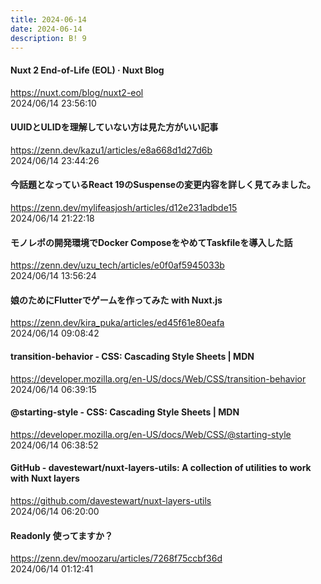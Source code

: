 ```yaml
---
title: 2024-06-14
date: 2024-06-14
description: B! 9
---
```


#### Nuxt 2 End-of-Life (EOL) · Nuxt Blog
https://nuxt.com/blog/nuxt2-eol<br>
2024/06/14 23:56:10<br>


#### UUIDとULIDを理解していない方は見た方がいい記事
https://zenn.dev/kazu1/articles/e8a668d1d27d6b<br>
2024/06/14 23:44:26<br>


#### 今話題となっているReact 19のSuspenseの変更内容を詳しく見てみました。
https://zenn.dev/mylifeasjosh/articles/d12e231adbde15<br>
2024/06/14 21:22:18<br>


#### モノレポの開発環境でDocker ComposeをやめてTaskfileを導入した話
https://zenn.dev/uzu_tech/articles/e0f0af5945033b<br>
2024/06/14 13:56:24<br>


#### 娘のためにFlutterでゲームを作ってみた with Nuxt.js
https://zenn.dev/kira_puka/articles/ed45f61e80eafa<br>
2024/06/14 09:08:42<br>


#### transition-behavior - CSS: Cascading Style Sheets | MDN
https://developer.mozilla.org/en-US/docs/Web/CSS/transition-behavior<br>
2024/06/14 06:39:15<br>


#### @starting-style - CSS: Cascading Style Sheets | MDN
https://developer.mozilla.org/en-US/docs/Web/CSS/@starting-style<br>
2024/06/14 06:38:52<br>


#### GitHub - davestewart/nuxt-layers-utils: A collection of utilities to work with Nuxt layers
https://github.com/davestewart/nuxt-layers-utils<br>
2024/06/14 06:20:00<br>


#### Readonly 使ってますか？
https://zenn.dev/moozaru/articles/7268f75ccbf36d<br>
2024/06/14 01:12:41<br>


